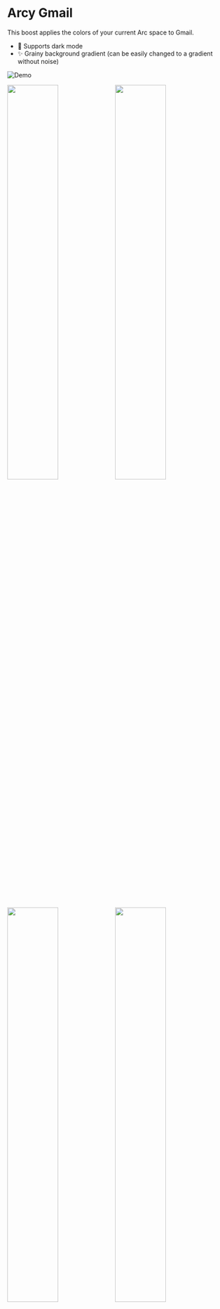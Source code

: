 # Arcy Gmail
This boost applies the colors of your current Arc space to Gmail.

- 🌙 Supports dark mode
- ✨ Grainy background gradient (can be easily changed to a gradient without noise)  

![Demo](/screenshots/Arcy-Gmail.gif)

<img src="https://user-images.githubusercontent.com/37368539/228774962-28328a81-d469-4a32-8801-c6fd1070e8a9.jpeg" width="48%"> <img src="https://user-images.githubusercontent.com/37368539/228775013-23aea19e-cd62-4c7c-ba7a-aadb0a529a08.jpeg" width="48%">  
<img src="https://user-images.githubusercontent.com/37368539/228775066-a052358d-8a6e-48b5-ac35-28c0506e0b6a.png" width="48%"> <img src="https://user-images.githubusercontent.com/37368539/228775085-b0ea035e-82df-4f21-a060-ee6168ae98e0.jpeg" width="48%">
## Installation
1. Create a new boost (`CMD+T` + _New Boost_)
2. Select _Style_
3. Select _A specific website_
4. Enter `mail.google.com/mail` and hit _Create Boost_
5. Copy the content of [styles.css](https://github.dev/irenmax/arcy-gmail/blob/cf1f19b7328a985904427d81997ba3e68ee06cde/styles.css) and paste it to your boost


## Issues and pending refinements
- [ ] [🌙] Some icons are not recolored correctly in dark mode
- [ ] [🌙] Search field text and icons do not have the right color in dark mode
- [ ] [🌙] The header has a weird box overlay in dark mode
- [ ] [🌙] In darkmode, also the font color of email contents is recolored - makes in unreadable if the backgound is white 
- [ ] Color of "Send" button in email reply
- [ ] Background color of Toasts
- [ ] Color of element on drag&drop
